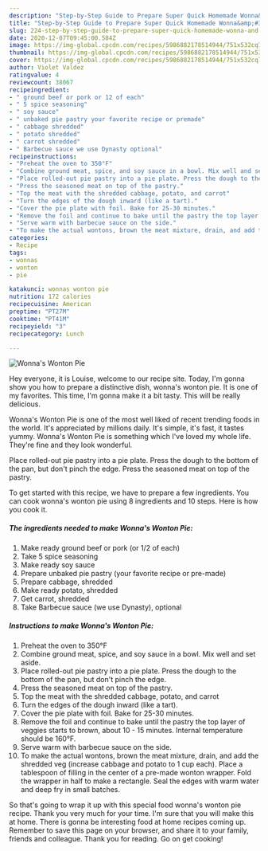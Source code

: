```yaml
---
description: "Step-by-Step Guide to Prepare Super Quick Homemade Wonna&amp;#39;s Wonton Pie"
title: "Step-by-Step Guide to Prepare Super Quick Homemade Wonna&amp;#39;s Wonton Pie"
slug: 224-step-by-step-guide-to-prepare-super-quick-homemade-wonna-and-39-s-wonton-pie
date: 2020-12-07T09:45:00.584Z
image: https://img-global.cpcdn.com/recipes/5986882178514944/751x532cq70/wonnas-wonton-pie-recipe-main-photo.jpg
thumbnail: https://img-global.cpcdn.com/recipes/5986882178514944/751x532cq70/wonnas-wonton-pie-recipe-main-photo.jpg
cover: https://img-global.cpcdn.com/recipes/5986882178514944/751x532cq70/wonnas-wonton-pie-recipe-main-photo.jpg
author: Violet Valdez
ratingvalue: 4
reviewcount: 38067
recipeingredient:
- " ground beef or pork or 12 of each"
- " 5 spice seasoning"
- " soy sauce"
- " unbaked pie pastry your favorite recipe or premade"
- " cabbage shredded"
- " potato shredded"
- " carrot shredded"
- " Barbecue sauce we use Dynasty optional"
recipeinstructions:
- "Preheat the oven to 350°F"
- "Combine ground meat, spice, and soy sauce in a bowl. Mix well and set aside."
- "Place rolled-out pie pastry into a pie plate. Press the dough to the bottom of the pan, but don&#39;t pinch the edge."
- "Press the seasoned meat on top of the pastry."
- "Top the meat with the shredded cabbage, potato, and carrot"
- "Turn the edges of the dough inward (like a tart)."
- "Cover the pie plate with foil. Bake for 25-30 minutes."
- "Remove the foil and continue to bake until the pastry the top layer of veggies starts to brown, about 10 - 15 minutes. Internal temperature should be 160°F."
- "Serve warm with barbecue sauce on the side."
- "To make the actual wontons, brown the meat mixture, drain, and add the shredded veg (increase cabbage and potato to 1 cup each). Place a tablespoon of filling in the center of a pre-made wonton wrapper. Fold the wrapper in half to make a rectangle. Seal the edges with warm water and deep fry in small batches."
categories:
- Recipe
tags:
- wonnas
- wonton
- pie

katakunci: wonnas wonton pie 
nutrition: 172 calories
recipecuisine: American
preptime: "PT27M"
cooktime: "PT41M"
recipeyield: "3"
recipecategory: Lunch

---
```



![Wonna&#39;s Wonton Pie](https://img-global.cpcdn.com/recipes/5986882178514944/751x532cq70/wonnas-wonton-pie-recipe-main-photo.jpg)

Hey everyone, it is Louise, welcome to our recipe site. Today, I'm gonna show you how to prepare a distinctive dish, wonna&#39;s wonton pie. It is one of my favorites. This time, I'm gonna make it a bit tasty. This will be really delicious.

Wonna&#39;s Wonton Pie is one of the most well liked of recent trending foods in the world. It's appreciated by millions daily. It's simple, it's fast, it tastes yummy. Wonna&#39;s Wonton Pie is something which I've loved my whole life. They're fine and they look wonderful.

Place rolled-out pie pastry into a pie plate. Press the dough to the bottom of the pan, but don&#39;t pinch the edge. Press the seasoned meat on top of the pastry.


To get started with this recipe, we have to prepare a few ingredients. You can cook wonna&#39;s wonton pie using 8 ingredients and 10 steps. Here is how you cook it.

<!--inarticleads1-->

##### The ingredients needed to make Wonna&#39;s Wonton Pie:

1. Make ready  ground beef or pork (or 1/2 of each)
1. Take  5 spice seasoning
1. Make ready  soy sauce
1. Prepare  unbaked pie pastry (your favorite recipe or pre-made)
1. Prepare  cabbage, shredded
1. Make ready  potato, shredded
1. Get  carrot, shredded
1. Take  Barbecue sauce (we use Dynasty), optional




<!--inarticleads2-->

##### Instructions to make Wonna&#39;s Wonton Pie:

1. Preheat the oven to 350°F
1. Combine ground meat, spice, and soy sauce in a bowl. Mix well and set aside.
1. Place rolled-out pie pastry into a pie plate. Press the dough to the bottom of the pan, but don&#39;t pinch the edge.
1. Press the seasoned meat on top of the pastry.
1. Top the meat with the shredded cabbage, potato, and carrot
1. Turn the edges of the dough inward (like a tart).
1. Cover the pie plate with foil. Bake for 25-30 minutes.
1. Remove the foil and continue to bake until the pastry the top layer of veggies starts to brown, about 10 - 15 minutes. Internal temperature should be 160°F.
1. Serve warm with barbecue sauce on the side.
1. To make the actual wontons, brown the meat mixture, drain, and add the shredded veg (increase cabbage and potato to 1 cup each). Place a tablespoon of filling in the center of a pre-made wonton wrapper. Fold the wrapper in half to make a rectangle. Seal the edges with warm water and deep fry in small batches.




So that's going to wrap it up with this special food wonna&#39;s wonton pie recipe. Thank you very much for your time. I'm sure that you will make this at home. There is gonna be interesting food at home recipes coming up. Remember to save this page on your browser, and share it to your family, friends and colleague. Thank you for reading. Go on get cooking!
